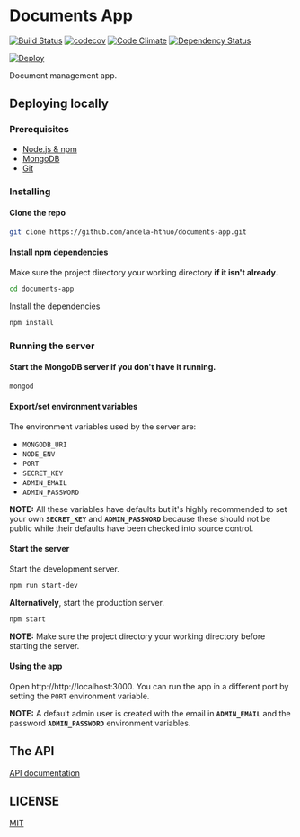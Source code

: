 # Documents App

[![Build Status](https://travis-ci.org/andela-hthuo/documents-app.svg?branch=develop)](https://travis-ci.org/andela-hthuo/documents-app)
[![codecov](https://codecov.io/gh/andela-hthuo/documents-app/branch/develop/graph/badge.svg)](https://codecov.io/gh/andela-hthuo/documents-app/branch/develop)
[![Code Climate](https://codeclimate.com/github/andela-hthuo/documents-app/badges/gpa.svg)](https://codeclimate.com/github/andela-hthuo/documents-app)
[![Dependency Status](https://david-dm.org/andela-hthuo/documents-app.svg)](https://david-dm.org/andela-hthuo/documents-app)

[![Deploy](https://www.herokucdn.com/deploy/button.svg)](https://heroku.com/deploy?template=https://github.com/andela-hthuo/documents-app/tree/develop)

 Document management app.

## Deploying locally
### Prerequisites
* [Node.js & npm](https://docs.npmjs.com/getting-started/installing-node)
* [MongoDB](https://docs.mongodb.com/manual/installation/)
* [Git](https://git-scm.com/book/en/v2/Getting-Started-Installing-Git)

### Installing

#### Clone the repo
```bash
git clone https://github.com/andela-hthuo/documents-app.git
```
#### Install npm dependencies

Make sure the project directory your working directory **if it isn't already**.
```bash
cd documents-app
```
Install the dependencies
```bash
npm install
```

### Running the server
#### Start the MongoDB server if you don't have it running.
```bash
mongod
```

#### Export/set environment variables
The environment variables used by the server are:
* `MONGODB_URI`
* `NODE_ENV`
* `PORT`
* `SECRET_KEY`
* `ADMIN_EMAIL`
* `ADMIN_PASSWORD`

**NOTE:** All these variables have defaults but it's highly recommended to set your own **``SECRET_KEY``** and **`ADMIN_PASSWORD`** because these should not be public while their defaults have been checked into source control.

#### Start the server
Start the development server.
```bash
npm run start-dev

```

**Alternatively**, start the production server.
```bash
npm start

```
**NOTE:** Make sure the project directory your working directory before starting the server.

#### Using the app

Open http://http://localhost:3000. You can run the app in a different port by setting the `PORT` environment variable.

**NOTE:** A default admin user is created with the email in **`ADMIN_EMAIL`** and the password **`ADMIN_PASSWORD`** environment variables.

## The API
[API documentation](API.md)

## LICENSE
[MIT](LICENSE)
